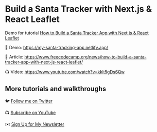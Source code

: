 # Build a Santa Tracker with Next.js & React Leaflet

Demo for tutorial [How to Build a Santa Tracker App with Next.js & React Leaflet](https://www.youtube.com/watch?v=kklt5gDs6Qw)

🚀 Demo: https://my-santa-tracking-app.netlify.app/

📝 Article: https://www.freecodecamp.org/news/how-to-build-a-santa-tracker-app-with-next-js-react-leaflet/

📺 Video: https://www.youtube.com/watch?v=kklt5gDs6Qw

## More tutorials and walkthroughs

🐦 [Follow me on Twitter](https://twitter.com/colbyfayock)

📺 [Subscribe on YouTube](https://www.youtube.com/colbyfayock)

✉️ [Sign Up for My Newsletter](https://colbyfayock.com/newsletter)
